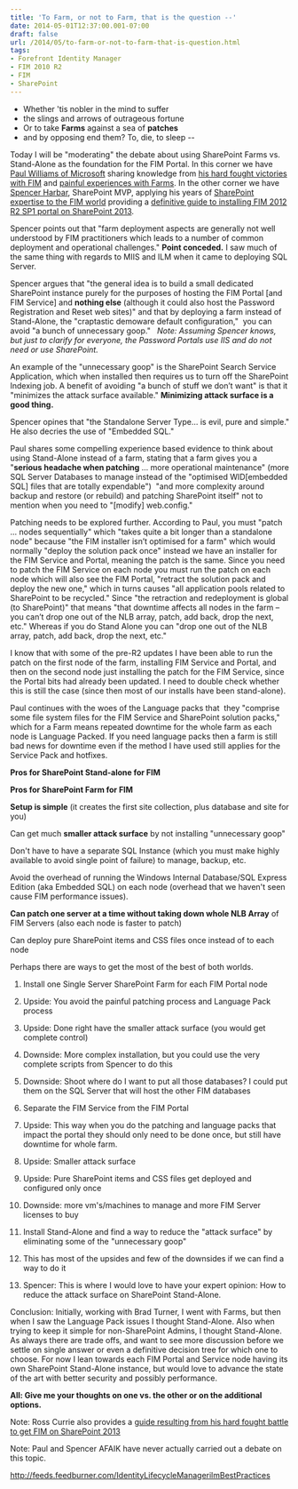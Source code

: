 ```yaml
---
title: 'To Farm, or not to Farm, that is the question --'
date: 2014-05-01T12:37:00.001-07:00
draft: false
url: /2014/05/to-farm-or-not-to-farm-that-is-question.html
tags: 
- Forefront Identity Manager
- FIM 2010 R2
- FIM
- SharePoint
---
```


*   Whether 'tis nobler in the mind to suffer
*   the slings and arrows of outrageous fortune
*   Or to take **Farms** against a sea of **patches**
*   and by opposing end them? To, die, to sleep --

Today I will be "moderating" the debate about using SharePoint Farms vs. Stand-Alone as the foundation for the FIM Portal. In this corner we have [Paul Williams of Microsoft](http://blog.msresource.net/) sharing knowledge from [his hard fought victories with FIM](http://blog.msresource.net/2013/05/15/fim-portal-in-a-sharepoint-farmwhy-you-should-not-do-this/) and [painful experiences with Farms](http://blog.msresource.net/2013/05/16/editing-the-fim-portal-web-config-in-a-farm-topology/). In the other corner we have [Spencer Harbar](http://www.harbar.net/), SharePoint MVP, applying his years of [SharePoint expertise to the FIM world](http://www.harbar.net/articles/fimportal.aspx) providing a [definitive guide to installing FIM 2012 R2 SP1 portal on SharePoint 2013](http://www.harbar.net/articles/fimportal.aspx).

Spencer points out that "farm deployment aspects are generally not well understood by FIM practitioners which leads to a number of common deployment and operational challenges." **Point conceded.** I saw much of the same thing with regards to MIIS and ILM when it came to deploying SQL Server.

Spencer argues that "the general idea is to build a small dedicated SharePoint instance purely for the purposes of hosting the FIM Portal \[and FIM Service\] and **nothing else** (although it could also host the Password Registration and Reset web sites)" and that by deploying a farm instead of Stand-Alone, the "craptastic demoware default configuration,"  you can avoid "a bunch of unnecessary goop."   _Note: Assuming Spencer knows, but just to clarify for everyone, the Password Portals use IIS and do not need or use SharePoint._

An example of the "unnecessary goop" is the SharePoint Search Service Application, which when installed then requires us to turn off the SharePoint Indexing job. A benefit of avoiding "a bunch of stuff we don’t want" is that it "minimizes the attack surface available." **Minimizing attack surface is a good thing.**

Spencer opines that "the Standalone Server Type... is evil, pure and simple." He also decries the use of "Embedded SQL."

Paul shares some compelling experience based evidence to think about using Stand-Alone instead of a farm, stating that a farm gives you a "**serious headache when patching** ... more operational maintenance" (more SQL Server Databases to manage instead of the "optimised WID\[embedded SQL\] files that are totally expendable")  "and more complexity around backup and restore (or rebuild) and patching SharePoint itself" not to mention when you need to "\[modify\] web.config."

Patching needs to be explored further. According to Paul, you must "patch ... nodes sequentially" which "takes quite a bit longer than a standalone node" because "the FIM installer isn’t optimised for a farm" which would normally "deploy the solution pack once" instead we have an installer for the FIM Service and Portal, meaning the patch is the same. Since you need to patch the FIM Service on each node you must run the patch on each node which will also see the FIM Portal, "retract the solution pack and deploy the new one," which in turns causes "all application pools related to SharePoint to be recycled." Since "the retraction and redeployment is global (to SharePoint)" that means "that downtime affects all nodes in the farm – you can’t drop one out of the NLB array, patch, add back, drop the next, etc." Whereas if you do Stand Alone you can "drop one out of the NLB array, patch, add back, drop the next, etc."

I know that with some of the pre-R2 updates I have been able to run the patch on the first node of the farm, installing FIM Service and Portal, and then on the second node just installing the patch for the FIM Service, since the Portal bits had already been updated. I need to double check whether this is still the case (since then most of our installs have been stand-alone).

Paul continues with the woes of the Language packs that  they "comprise some file system files for the FIM Service and SharePoint solution packs," which for a Farm means repeated downtime for the whole farm as each node is Language Packed. If you need language packs then a farm is still bad news for downtime even if the method I have used still applies for the Service Pack and hotfixes.

**Pros for SharePoint Stand-alone for FIM**

**Pros for SharePoint Farm for FIM**

**Setup is simple** (it creates the first site collection, plus database and site for you)

Can get much **smaller attack surface** by not installing "unnecessary goop"

Don't have to have a separate SQL Instance (which you must make highly available to avoid single point of failure) to manage, backup, etc.

Avoid the overhead of running the Windows Internal Database/SQL Express Edition (aka Embedded SQL) on each node (overhead that we haven't seen cause FIM performance issues).

**Can patch one server at a time without taking down whole NLB Array** of FIM Servers (also each node is faster to patch)

Can deploy pure SharePoint items and CSS files once instead of to each node

Perhaps there are ways to get the most of the best of both worlds.

1.  Install one Single Server SharePoint Farm for each FIM Portal node

1.  Upside: You avoid the painful patching process and Language Pack process
2.  Upside: Done right have the smaller attack surface (you would get complete control)
3.  Downside: More complex installation, but you could use the very complete scripts from Spencer to do this
4.  Downside: Shoot where do I want to put all those databases? I could put them on the SQL Server that will host the other FIM databases

3.  Separate the FIM Service from the FIM Portal

1.  Upside: This way when you do the patching and language packs that impact the portal they should only need to be done once, but still have downtime for whole farm.
2.  Upside: Smaller attack surface
3.  Upside: Pure SharePoint items and CSS files get deployed and configured only once
4.  Downside: more vm's/machines to manage and more FIM Server licenses to buy

5.  Install Stand-Alone and find a way to reduce the "attack surface" by eliminating some of the "unnecessary goop"

1.  This has most of the upsides and few of the downsides if we can find a way to do it
2.  Spencer: This is where I would love to have your expert opinion: How to reduce the attack surface on SharePoint Stand-Alone.

Conclusion: Initially, working with Brad Turner, I went with Farms, but then when I saw the Language Pack issues I thought Stand-Alone. Also when trying to keep it simple for non-SharePoint Admins, I thought Stand-Alone. As always there are trade offs, and want to see more discussion before we settle on single answer or even a definitive decision tree for which one to choose. For now I lean towards each FIM Portal and Service node having its own SharePoint Stand-Alone instance, but would love to advance the state of the art with better security and possibly performance.

**All: Give me your thoughts on one vs. the other or on the additional options.**

Note: Ross Currie also provides a [guide resulting from his hard fought battle to get FIM on SharePoint 2013](http://www.fimspecialist.com/fim-portal/installing-fim-2010-r2-sp1-portal-on-sharepoint-foundation-2013/)

Note: Paul and Spencer AFAIK have never actually carried out a debate on this topic.

http://feeds.feedburner.com/IdentityLifecycleManagerilmBestPractices